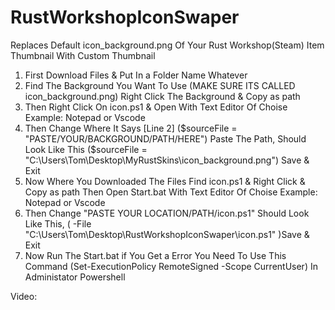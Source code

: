# RustWorkshopIconSwaper

Replaces Default icon_background.png Of Your Rust Workshop(Steam) Item Thumbnail With Custom Thumbnail


1. First Download Files & Put In a Folder Name Whatever 
2. Find The Background You Want To Use (MAKE SURE ITS CALLED icon_background.png) Right Click The Background & Copy as path
3. Then Right Click On icon.ps1 & Open With Text Editor Of Choise Example: Notepad or Vscode
4. Then Change Where It Says [Line 2] ($sourceFile = "PASTE/YOUR/BACKGROUND/PATH/HERE") Paste The Path, Should Look Like This ($sourceFile = "C:\Users\Tom\Desktop\MyRustSkins\icon_background.png") Save & Exit
5. Now Where You Downloaded The Files Find icon.ps1 & Right Click & Copy as path Then Open Start.bat With Text Editor Of Choise Example: Notepad or Vscode
6. Then Change "PASTE YOUR LOCATION/PATH/icon.ps1" Should Look Like This, ( -File "C:\Users\Tom\Desktop\RustWorkshopIconSwaper\icon.ps1" )Save & Exit
7. Now Run The Start.bat if You Get a Error You Need To Use This Command (Set-ExecutionPolicy RemoteSigned -Scope CurrentUser) In Administator Powershell

Video:
